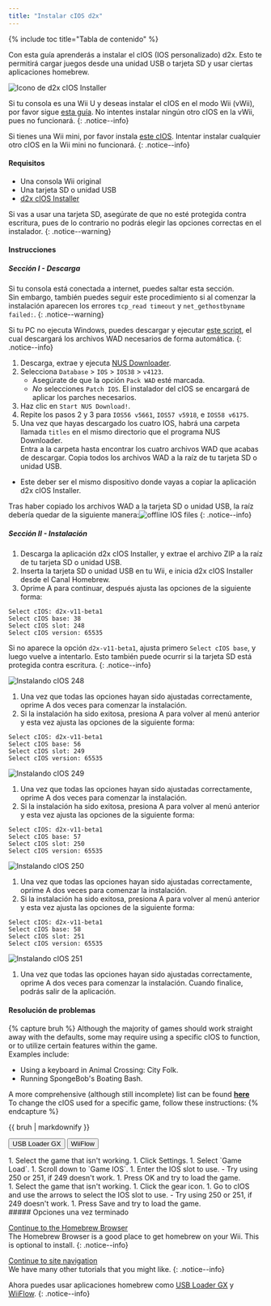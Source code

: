 ```yaml
---
title: "Instalar cIOS d2x"
---
```


{% include toc title="Tabla de contenido" %}

Con esta guía aprenderás a instalar el cIOS (IOS personalizado) d2x. Esto te permitirá cargar juegos desde una unidad USB o tarjeta SD y usar ciertas aplicaciones homebrew.

![Icono de d2x cIOS Installer](/images/cios/cIOS.png)

Si tu consola es una Wii U y deseas instalar el cIOS en el modo Wii (vWii), por favor sigue [esta guía](https://wiiu.hacks.guide/#/vwii-modding). No intentes instalar ningún otro cIOS en la vWii, pues no funcionará.
{: .notice--info}

Si tienes una Wii mini, por favor instala [este cIOS](cios-mini). Intentar instalar cualquier otro cIOS en la Wii mini no funcionará.
{: .notice--info}

#### Requisitos

- Una consola Wii original
- Una tarjeta SD o unidad USB
- [d2x cIOS Installer](https://hbb1.oscwii.org/hbb/d2x-cios-installer/d2x-cios-installer.zip)

Si vas a usar una tarjeta SD, asegúrate de que no esté protegida contra escritura, pues de lo contrario no podrás elegir las opciones correctas en el instalador.
{: .notice--warning}

#### Instrucciones

##### Sección I - Descarga

Si tu consola está conectada a internet, puedes saltar esta sección. <br/> Sin embargo, también puedes seguir este procedimiento si al comenzar la instalación aparecen los errores `tcp_read timeout` y `net_gethostbyname failed:`.
{: .notice--warning}

Si tu PC no ejecuta Windows, puedes descargar y ejecutar [este script](/assets/files/d2x_offline_ios.sh), el cual descargará los archivos WAD necesarios de forma automática.
{: .notice--info}

1. Descarga, extrae y ejecuta [NUS Downloader](https://github.com/WiiDatabase/nusdownloader/releases/latest/download/NUSD-Mod-NUS-Fix.zip).
1. Selecciona `Database` > `IOS` > `IOS38` > `v4123`.
   - Asegúrate de que la opción `Pack WAD` esté marcada.
   - *No* selecciones `Patch IOS`. El instalador del cIOS se encargará de aplicar los parches necesarios.
1. Haz clic en `Start NUS Download!`.
1. Repite los pasos 2 y 3 para `IOS56 v5661`, `IOS57 v5918`, e `IOS58 v6175`.
1. Una vez que hayas descargado los cuatro IOS, habrá una carpeta llamada `titles` en el mismo directorio que el programa NUS Downloader. <br/> Entra a la carpeta hasta encontrar los cuatro archivos WAD que acabas de descargar. Copia todos los archivos WAD a la raíz de tu tarjeta SD o unidad USB.
  - Este deber ser el mismo dispositivo donde vayas a copiar la aplicación d2x cIOS Installer.

Tras haber copiado los archivos WAD a la tarjeta SD o unidad USB, la raíz debería quedar de la siguiente manera:![offline IOS files](/images/cios/d2x_offline_ios.png)
{: .notice--info}
##### Sección II - Instalación

1. Descarga la aplicación d2x cIOS Installer, y extrae el archivo ZIP a la raíz de tu tarjeta SD o unidad USB.
1. Inserta la tarjeta SD o unidad USB en tu Wii, e inicia d2x cIOS Installer desde el Canal Homebrew.
1. Oprime A para continuar, después ajusta las opciones de la siguiente forma:

```
Select cIOS: d2x-v11-beta1
Select cIOS base: 38
Select cIOS slot: 248
Select cIOS version: 65535
```

Si no aparece la opción `d2x-v11-beta1`, ajusta primero `Select cIOS base`, y luego vuelve a intentarlo. Esto también puede ocurrir si la tarjeta SD está protegida contra escritura.
{: .notice--info}

![Instalando cIOS 248](/images/cios/d2x_v11_248.png)

1. Una vez que todas las opciones hayan sido ajustadas correctamente, oprime A dos veces para comenzar la instalación.
1. Si la instalación ha sido exitosa, presiona A para volver al menú anterior y esta vez ajusta las opciones de la siguiente forma:

```
Select cIOS: d2x-v11-beta1
Select cIOS base: 56
Select cIOS slot: 249
Select cIOS version: 65535
```

![Instalando cIOS 249](/images/cios/d2x_v11_249.png)

1. Una vez que todas las opciones hayan sido ajustadas correctamente, oprime A dos veces para comenzar la instalación.
1. Si la instalación ha sido exitosa, presiona A para volver al menú anterior y esta vez ajusta las opciones de la siguiente forma:

```
Select cIOS: d2x-v11-beta1
Select cIOS base: 57
Select cIOS slot: 250
Select cIOS version: 65535
```

![Instalando cIOS 250](/images/cios/d2x_v11_250.png)

1. Una vez que todas las opciones hayan sido ajustadas correctamente, oprime A dos veces para comenzar la instalación.
1. Si la instalación ha sido exitosa, presiona A para volver al menú anterior y esta vez ajusta las opciones de la siguiente forma:

```
Select cIOS: d2x-v11-beta1
Select cIOS base: 58
Select cIOS slot: 251
Select cIOS version: 65535
```

![Instalando cIOS 251](/images/cios/d2x_v11_251.png)

1. Una vez que todas las opciones hayan sido ajustadas correctamente, oprime A dos veces para comenzar la instalación. Cuando finalice, podrás salir de la aplicación.

#### Resolución de problemas

{% capture bruh %}
Although the majority of games should work straight away with the defaults, some may require using a specific cIOS to function, or to utilize certain features within the game.<br> Examples include:

- Using a keyboard in Animal Crossing: City Folk.
- Running SpongeBob's Boating Bash.

A more comprehensive (although still incomplete) list can be found [**here**](https://wiki.gbatemp.net/wiki/Wii_cIOS_base_Compatibility_List)<br> To change the cIOS used for a specific game, follow these instructions:
{% endcapture %}

<div class="notice--warning">{{ bruh | markdownify }}</div>

<button class="tablinks btn btn--large btn--primary" id="defaultOpen" onclick="openTab(event, 'usbloadergx')">USB Loader GX</button>
<button class="tablinks btn btn--large btn--info" onclick="openTab(event, 'wiiflow')">WiiFlow</button>

<div id="usbloadergx" class="blanktabcontent" markdown="1">
1. Select the game that isn't working.
1. Click Settings.
1. Select `Game Load`.
1. Scroll down to `Game IOS`.
1. Enter the IOS slot to use.
    - Try using 250 or 251, if 249 doesn't work.
1. Press OK and try to load the game.
</div>
<div id="wiiflow" class="blanktabcontent" markdown="1">
1. Select the game that isn't working.
1. Click the gear icon.
1. Go to cIOS and use the arrows to select the IOS slot to use.
    - Try using 250 or 251, if 249 doesn't work.
1. Press Save and try to load the game.
</div>
##### Opciones una vez terminado

[Continue to the Homebrew Browser](hbb)<br> The Homebrew Browser is a good place to get homebrew on your Wii. This is optional to install.
{: .notice--info}

[Continue to site navigation](site-navigation)<br> We have many other tutorials that you might like.
{: .notice--info}

Ahora puedes usar aplicaciones homebrew como [USB Loader GX](usbloadergx) y [WiiFlow](wiiflow).
{: .notice--info}

<script>
    let tabcontent = document.getElementsByClassName("blanktabcontent");
    let tablinks = document.getElementsByClassName("tablinks");

    function openTab(evt, tabName) {
        let element;

        for (element of tabcontent) {
            element.style.display = "none";
        }

        for (element of tablinks) {
            element.className = element.className.replace("btn--primary", "btn--info");
            if (!element.className.includes('btn--info'))
                element.className += " btn--info";
        }

        document.getElementById(tabName).style.display = "block";
        evt.currentTarget.className = evt.currentTarget.className.replace("btn--info", "btn--primary");
    }

    // Get the element with id="defaultOpen" and click on it
    document.getElementById("defaultOpen").click();
</script>

